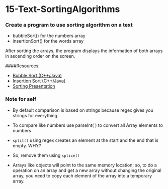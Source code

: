 # 15-Text-SortingAlgorithms

### Create a program to use sorting algorithm on a text  
* bubbleSort() for the numbers array
* insertionSort() for the words array

After sorting the arrays, the program displays the information of both arrays in ascending order on the screen.

####Resources:
  * [Bubble Sort (C++/Java)](http://cathyatseneca.github.io/DSAnim/web/bubble.html)
  * [Insertion Sort (C++/Java)](http://cathyatseneca.github.io/DSAnim/web/insertion.html)
  * [Sorting Presentation](https://prezi.com/_c5eer8nslnm/sorting/)

### Note for self
* By default comparison is based on strings because regex gives you strings for everything.
* To compare like numbers use parseInt( ) to convert all Array elements to numbers

* `split()` using regex creates an element at the start and the end that is empty. WHY?
*  So, remove them using `splice()` 

* Arrays like objects will point to the same memory location; so, to do a operation on an array and get a new array without changing the original array, you need to copy each element of the array into a temporary array.
